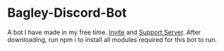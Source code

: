 # Bagley-Discord-Bot
A bot I have made in my free time. [Invite](invite.sketchysite.xyz) and [Support Server](https://discord.gg/H3E5DSK3Sh). After downloading, run npm i to install all modules required for this bot to run.
